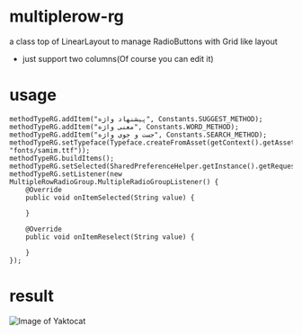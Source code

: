 # multiplerow-rg
a class top of LinearLayout to manage RadioButtons with Grid like layout
- just support two columns(Of course you can edit it)

# usage
```
methodTypeRG.addItem("پیشنهاد واژه", Constants.SUGGEST_METHOD);
methodTypeRG.addItem("معنی واژه", Constants.WORD_METHOD);
methodTypeRG.addItem("جست و جوی واژه", Constants.SEARCH_METHOD);
methodTypeRG.setTypeface(Typeface.createFromAsset(getContext().getAssets(), "fonts/samim.ttf"));
methodTypeRG.buildItems();
methodTypeRG.setSelected(SharedPreferenceHelper.getInstance().getRequestMethodType());
methodTypeRG.setListener(new MultipleRowRadioGroup.MultipleRadioGroupListener() {
    @Override
    public void onItemSelected(String value) {

    }

    @Override
    public void onItemReselect(String value) {

    }
});
```

# result
![Image of Yaktocat](https://raw.githubusercontent.com/graymind75/multiplerow-rg/master/assets/photo_2020-02-03_14-20-25.jpg)
